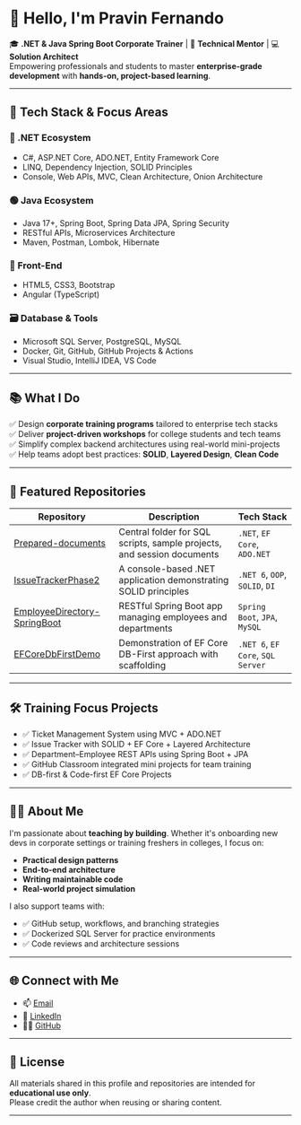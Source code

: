 # 👋 Hello, I'm Pravin Fernando

🎓 **.NET & Java Spring Boot Corporate Trainer** | 💼 **Technical Mentor** | 💻 **Solution Architect**  
Empowering professionals and students to master **enterprise-grade development** with **hands-on, project-based learning**.

---

## 🧰 Tech Stack & Focus Areas

### 🔷 .NET Ecosystem
- C#, ASP.NET Core, ADO.NET, Entity Framework Core
- LINQ, Dependency Injection, SOLID Principles
- Console, Web APIs, MVC, Clean Architecture, Onion Architecture

### 🟢 Java Ecosystem
- Java 17+, Spring Boot, Spring Data JPA, Spring Security
- RESTful APIs, Microservices Architecture
- Maven, Postman, Lombok, Hibernate

### 🧩 Front-End
- HTML5, CSS3, Bootstrap
- Angular (TypeScript)

### 🗃️ Database & Tools
- Microsoft SQL Server, PostgreSQL, MySQL
- Docker, Git, GitHub, GitHub Projects & Actions
- Visual Studio, IntelliJ IDEA, VS Code

---

## 📚 What I Do

✅ Design **corporate training programs** tailored to enterprise tech stacks  
✅ Deliver **project-driven workshops** for college students and tech teams  
✅ Simplify complex backend architectures using real-world mini-projects  
✅ Help teams adopt best practices: **SOLID**, **Layered Design**, **Clean Code**

---

## 🚀 Featured Repositories

| Repository | Description | Tech Stack |
|------------|-------------|------------|
| [Prepared-documents](https://github.com/PravinFernando/Prepared-documents) | Central folder for SQL scripts, sample projects, and session documents | `.NET`, `EF Core`, `ADO.NET` |
| [IssueTrackerPhase2](https://github.com/PravinFernando/IssueTrackerPhase2) | A console-based .NET application demonstrating SOLID principles | `.NET 6`, `OOP`, `SOLID`, `DI` |
| [EmployeeDirectory-SpringBoot](https://github.com/PravinFernando/EmployeeDirectory-SpringBoot) | RESTful Spring Boot app managing employees and departments | `Spring Boot`, `JPA`, `MySQL` |
| [EFCoreDbFirstDemo](https://github.com/PravinFernando/Prepared-documents/tree/main/Day7/EFCoreDbFirstDemo) | Demonstration of EF Core DB-First approach with scaffolding | `.NET 6`, `EF Core`, `SQL Server` |

---

## 🛠️ Training Focus Projects

- ✅ Ticket Management System using MVC + ADO.NET
- ✅ Issue Tracker with SOLID + EF Core + Layered Architecture
- ✅ Department–Employee REST APIs using Spring Boot + JPA
- ✅ GitHub Classroom integrated mini projects for team training
- ✅ DB-first & Code-first EF Core Projects

---

## 🧑‍🏫 About Me

I'm passionate about **teaching by building**. Whether it's onboarding new devs in corporate settings or training freshers in colleges, I focus on:
- **Practical design patterns**
- **End-to-end architecture**
- **Writing maintainable code**
- **Real-world project simulation**

I also support teams with:
- ✅ GitHub setup, workflows, and branching strategies
- ✅ Dockerized SQL Server for practice environments
- ✅ Code reviews and architecture sessions

---

## 🌐 Connect with Me

- 📫 [Email](mailto:pravin7456@gmail.com)
- 💼 [LinkedIn](https://www.linkedin.com/in/pravin-fernando-81339050/)
- 🧑‍💻 [GitHub](https://github.com/PravinFernando)

---

## 📜 License

All materials shared in this profile and repositories are intended for **educational use only**.  
Please credit the author when reusing or sharing content.

---
